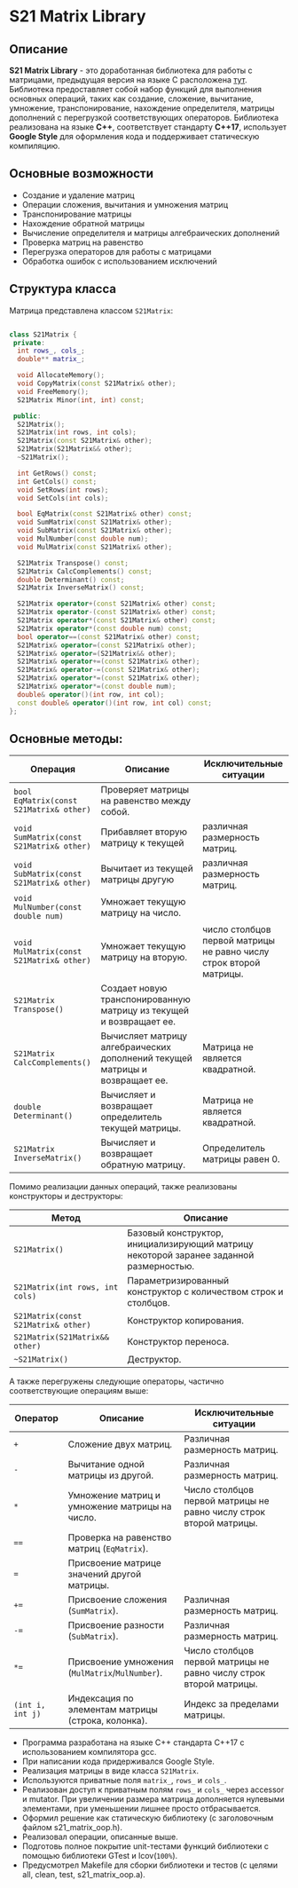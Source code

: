 # S21 Matrix Library

## Описание
**S21 Matrix Library** - это доработанная библиотека для работы с матрицами, предыдущая версия на языке C расположена [тут](https://github.com/RimTanaka/s21_matrix). Библиотека предоставляет собой набор функций для выполнения основных операций, таких как создание, сложение, вычитание, умножение, транспонирование, нахождение определителя, матрицы дополнений с перегрузкой соответствующих операторов. Библиотека реализована на языке **C++**, соответствует стандарту **C++17**, использует **Google Style** для оформления кода и поддерживает статическую компиляцию.

## Основные возможности
- Создание и удаление матриц
- Операции сложения, вычитания и умножения матриц
- Транспонирование матрицы
- Нахождение обратной матрицы
- Вычисление определителя и матрицы алгебраических дополнений
- Проверка матриц на равенство
- Перегрузка операторов для работы с матрицами
- Обработка ошибок с использованием исключений

## Структура класса
Матрица представлена классом `S21Matrix`:

```cpp

class S21Matrix {
 private:
  int rows_, cols_;
  double** matrix_;

  void AllocateMemory();
  void CopyMatrix(const S21Matrix& other);
  void FreeMemory();
  S21Matrix Minor(int, int) const;

 public:
  S21Matrix();
  S21Matrix(int rows, int cols);
  S21Matrix(const S21Matrix& other);
  S21Matrix(S21Matrix&& other);
  ~S21Matrix();

  int GetRows() const;
  int GetCols() const;
  void SetRows(int rows);
  void SetCols(int cols);

  bool EqMatrix(const S21Matrix& other) const;
  void SumMatrix(const S21Matrix& other);
  void SubMatrix(const S21Matrix& other);
  void MulNumber(const double num);
  void MulMatrix(const S21Matrix& other);

  S21Matrix Transpose() const;
  S21Matrix CalcComplements() const;
  double Determinant() const;
  S21Matrix InverseMatrix() const;

  S21Matrix operator+(const S21Matrix& other) const;
  S21Matrix operator-(const S21Matrix& other) const;
  S21Matrix operator*(const S21Matrix& other) const;
  S21Matrix operator*(const double num) const;
  bool operator==(const S21Matrix& other) const;
  S21Matrix& operator=(const S21Matrix& other);
  S21Matrix& operator=(S21Matrix&& other);
  S21Matrix& operator+=(const S21Matrix& other);
  S21Matrix& operator-=(const S21Matrix& other);
  S21Matrix& operator*=(const S21Matrix& other);
  S21Matrix& operator*=(const double num);
  double& operator()(int row, int col);
  const double& operator()(int row, int col) const;
};

```

## Основные методы:

| Операция    | Описание   | Исключительные ситуации |
| ----------- | ----------- | ----------- |
| `bool EqMatrix(const S21Matrix& other)` | Проверяет матрицы на равенство между собой. |  |
| `void SumMatrix(const S21Matrix& other)` | Прибавляет вторую матрицу к текущей | различная размерность матриц. |
| `void SubMatrix(const S21Matrix& other)` | Вычитает из текущей матрицы другую | различная размерность матриц. |
| `void MulNumber(const double num)` | Умножает текущую матрицу на число. |  |
| `void MulMatrix(const S21Matrix& other)` | Умножает текущую матрицу на вторую. | число столбцов первой матрицы не равно числу строк второй матрицы. |
| `S21Matrix Transpose()` | Создает новую транспонированную матрицу из текущей и возвращает ее. |  |
| `S21Matrix CalcComplements()` | Вычисляет матрицу алгебраических дополнений текущей матрицы и возвращает ее. | Матрица не является квадратной. |
| `double Determinant()` | Вычисляет и возвращает определитель текущей матрицы. | Матрица не является квадратной. |
| `S21Matrix InverseMatrix()` | Вычисляет и возвращает обратную матрицу. | Определитель матрицы равен 0. |

Помимо реализации данных операций, также реализованы конструкторы и деструкторы:

| Метод    | Описание   |
| ----------- | ----------- |
| `S21Matrix()` | Базовый конструктор, инициализирующий матрицу некоторой заранее заданной размерностью. |  
| `S21Matrix(int rows, int cols)` | Параметризированный конструктор с количеством строк и столбцов. | 
| `S21Matrix(const S21Matrix& other)` | Конструктор копирования. |
| `S21Matrix(S21Matrix&& other)` | Конструктор переноса. |
| `~S21Matrix()` | Деструктор. |

А также перегружены следующие операторы, частично соответствующие операциям выше:

| Оператор          | Описание   | Исключительные ситуации |
| ----------------- | ----------- | ----------- |
| `+`               | Сложение двух матриц.  | Различная размерность матриц. |
| `-`               | Вычитание одной матрицы из другой. | Различная размерность матриц. |
| `*`               | Умножение матриц и умножение матрицы на число. | Число столбцов первой матрицы не равно числу строк второй матрицы. |
| `==`              | Проверка на равенство матриц (`EqMatrix`). | |
| `=`               | Присвоение матрице значений другой матрицы. | |
| `+=`              | Присвоение сложения (`SumMatrix`).   | Различная размерность матриц. |
| `-=`              | Присвоение разности (`SubMatrix`). | Различная размерность матриц. |
| `*=`              | Присвоение умножения (`MulMatrix`/`MulNumber`). | Число столбцов первой матрицы не равно числу строк второй матрицы. |
| `(int i, int j)`  | Индексация по элементам матрицы (строка, колонка). | Индекс за пределами матрицы. |


- Программа разработана на языке C++ стандарта C++17 с использованием компилятора gcc.
- При написании кода придерживался Google Style.
- Реализация матрицы в виде класса `S21Matrix`.
- Используются приватные поля `matrix_`, `rows_` и `cols_`.
- Реализован доступ к приватным полям `rows_` и `cols_` через accessor и mutator. При увеличении размера матрица дополняется нулевыми элементами, при уменьшении лишнее просто отбрасывается.
- Оформил решение как статическую библиотеку (с заголовочным файлом s21_matrix_oop.h).
- Реализовал операции, описанные выше.
- Подготовь полное покрытие unit-тестами функций библиотеки c помощью библиотеки GTest и lcov(`100%`).
- Предусмотрел Makefile для сборки библиотеки и тестов (с целями all, clean, test, s21_matrix_oop.a).

